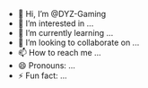 - 👋 Hi, I’m @DYZ-Gaming
- 👀 I’m interested in ...
- 🌱 I’m currently learning ...
- 💞️ I’m looking to collaborate on ...
- 📫 How to reach me ...
- 😄 Pronouns: ...
- ⚡ Fun fact: ...

<!---
DYZ-Gaming/DYZ-Gaming is a ✨ special ✨ repository because its `README.md` (this file) appears on your GitHub profile.
You can click the Preview link to take a look at your changes.
--->
